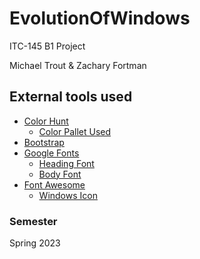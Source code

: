# EvolutionOfWindows

ITC-145 B1 Project

Michael Trout & Zachary Fortman

## External tools used 

- [Color Hunt](https://colorhunt.co/ "colorhunt.co")
    - [Color Pallet Used](https://colorhunt.co/palette/f6f1f119a7ce146c94000000 "Color Pallet")
- [Bootstrap](https://getbootstrap.com/ "getbootstrap.com")
- [Google Fonts](https://fonts.google.com/ "fonts.google.com")
    - [Heading Font](https://fonts.google.com/specimen/Heebo?query=Heebo)
    - [Body Font](https://fonts.google.com/specimen/Kreon?query=Kreo)
- [Font Awesome](https://fontawesome.com/ "fontawesome.com")
    - [Windows Icon](https://fontawesome.com/icons/windows?f=brands&s=solid "windows icon")

### Semester
Spring 2023